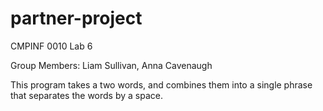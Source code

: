 # partner-project
CMPINF 0010 Lab 6

Group Members: Liam Sullivan, Anna Cavenaugh

This program takes a two words, and combines them into a single phrase that separates the words by a space.
